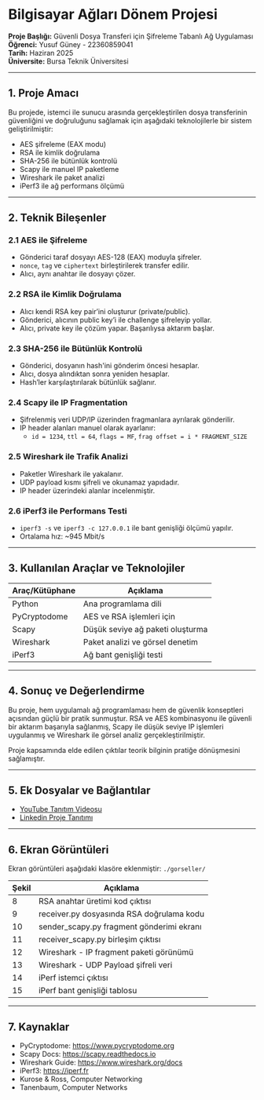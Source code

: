 # Bilgisayar Ağları Dönem Projesi

**Proje Başlığı:** Güvenli Dosya Transferi için Şifreleme Tabanlı Ağ Uygulaması  
**Öğrenci:** Yusuf Güney - 22360859041  
**Tarih:** Haziran 2025  
**Üniversite:** Bursa Teknik Üniversitesi

---

## 1. Proje Amacı
Bu projede, istemci ile sunucu arasında gerçekleştirilen dosya transferinin güvenliğini ve doğruluğunu sağlamak için aşağıdaki teknolojilerle bir sistem geliştirilmiştir:

- AES şifreleme (EAX modu)
- RSA ile kimlik doğrulama
- SHA-256 ile bütünlük kontrolü
- Scapy ile manuel IP paketleme
- Wireshark ile paket analizi
- iPerf3 ile ağ performans ölçümü

---

## 2. Teknik Bileşenler

### 2.1 AES ile Şifreleme
- Gönderici taraf dosyayı AES-128 (EAX) moduyla şifreler.
- `nonce`, `tag` ve `ciphertext` birleştirilerek transfer edilir.
- Alıcı, aynı anahtar ile dosyayı çözer.

### 2.2 RSA ile Kimlik Doğrulama
- Alıcı kendi RSA key pair’ini oluşturur (private/public).
- Gönderici, alıcının public key’i ile challenge şifreleyip yollar.
- Alıcı, private key ile çözüm yapar. Başarılıysa aktarım başlar.

### 2.3 SHA-256 ile Bütünlük Kontrolü
- Gönderici, dosyanın hash'ini gönderim öncesi hesaplar.
- Alıcı, dosya alındıktan sonra yeniden hesaplar.
- Hash’ler karşılaştırılarak bütünlük sağlanır.

### 2.4 Scapy ile IP Fragmentation
- Şifrelenmiş veri UDP/IP üzerinden fragmanlara ayrılarak gönderilir.
- IP header alanları manuel olarak ayarlanır:
  - `id = 1234`, `ttl = 64`, `flags = MF`, `frag offset = i * FRAGMENT_SIZE`

### 2.5 Wireshark ile Trafik Analizi
- Paketler Wireshark ile yakalanır.
- UDP payload kısmı şifreli ve okunamaz yapıdadır.
- IP header üzerindeki alanlar incelenmiştir.

### 2.6 iPerf3 ile Performans Testi
- `iperf3 -s` ve `iperf3 -c 127.0.0.1` ile bant genişliği ölçümü yapılır.
- Ortalama hız: ~945 Mbit/s

---

## 3. Kullanılan Araçlar ve Teknolojiler

| Araç/Kütüphane | Açıklama |
|----------------|----------|
| Python         | Ana programlama dili |
| PyCryptodome   | AES ve RSA işlemleri için |
| Scapy          | Düşük seviye ağ paketi oluşturma |
| Wireshark      | Paket analizi ve görsel denetim |
| iPerf3         | Ağ bant genişliği testi |

---

## 4. Sonuç ve Değerlendirme
Bu proje, hem uygulamalı ağ programlaması hem de güvenlik konseptleri açısından güçlü bir pratik sunmuştur. 
RSA ve AES kombinasyonu ile güvenli bir aktarım başarıyla sağlanmış, Scapy ile düşük seviye IP işlemleri uygulanmış ve Wireshark ile görsel analiz gerçekleştirilmiştir.

Proje kapsamında elde edilen çıktılar teorik bilginin pratiğe dönüşmesini sağlamıştır.

---

## 5. Ek Dosyalar ve Bağlantılar

- [YouTube Tanıtım Videosu](https://www.youtube.com/watch?v=3GeCIZ7Rs-U)
- [Linkedin Proje Tanıtımı](https://www.linkedin.com/posts/yusuf-guney_proje-raporu-activity-7338256885969489921-hpGH?utm_source=share&utm_medium=member_desktop&rcm=ACoAAD50XoABVLRC2PZXh1B23ruv5sLKrWW8_FM)

---

## 6. Ekran Görüntüleri

Ekran görüntüleri aşağıdaki klasöre eklenmiştir: `./gorseller/`

| Şekil | Açıklama |
|-------|----------|
| 8     | RSA anahtar üretimi kod çıktısı |
| 9     | receiver.py dosyasında RSA doğrulama kodu |
| 10    | sender_scapy.py fragment gönderimi ekranı |
| 11    | receiver_scapy.py birleşim çıktısı |
| 12    | Wireshark - IP fragment paketi görünümü |
| 13    | Wireshark - UDP Payload şifreli veri |
| 14    | iPerf istemci çıktısı |
| 15    | iPerf bant genişliği tablosu |

---

## 7. Kaynaklar

- PyCryptodome: https://www.pycryptodome.org
- Scapy Docs: https://scapy.readthedocs.io
- Wireshark Guide: https://www.wireshark.org/docs
- iPerf3: https://iperf.fr
- Kurose & Ross, Computer Networking
- Tanenbaum, Computer Networks
